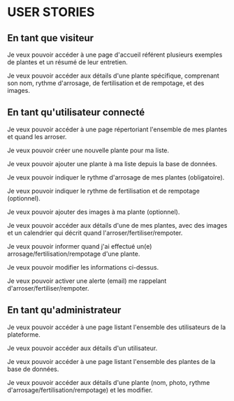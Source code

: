 # USER STORIES

## En tant que visiteur

Je veux pouvoir accéder à une page d'accueil référent plusieurs exemples de plantes et un résumé de leur entretien.

Je veux pouvoir accéder aux détails d'une plante spécifique, comprenant son nom, rythme d'arrosage, de fertilisation et de rempotage, et des images.

## En tant qu'utilisateur connecté

Je veux pouvoir accéder à une page répertoriant l'ensemble de mes plantes et quand les arroser.

Je veux pouvoir créer une nouvelle plante pour ma liste.

Je veux pouvoir ajouter une plante à ma liste depuis la base de données.

Je veux pouvoir indiquer le rythme d'arrosage de mes plantes (obligatoire).

Je veux pouvoir indiquer le rythme de fertilisation et de rempotage (optionnel).

Je veux pouvoir ajouter des images à ma plante (optionnel).

Je veux pouvoir accéder aux détails d'une de mes plantes, avec des images et un calendrier qui décrit quand l'arroser/fertiliser/rempoter.

Je veux pouvoir informer quand j'ai effectué un(e) arrosage/fertilisation/rempotage d'une plante.

Je veux pouvoir modifier les informations ci-dessus.

Je veux pouvoir activer une alerte (email) me rappelant d'arroser/fertiliser/rempoter.

## En tant qu'administrateur

Je veux pouvoir accéder à une page listant l'ensemble des utilisateurs de la plateforme.

Je veux pouvoir accéder aux détails d'un utilisateur.

Je veux pouvoir accéder à une page listant l'ensemble des plantes de la base de données.

Je veux pouvoir accéder aux détails d'une plante (nom, photo, rythme d'arrosage/fertilisation/rempotage) et les modifier.
